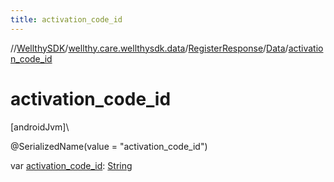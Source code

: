 ```yaml
---
title: activation_code_id
---
```

//[WellthySDK](../../../../index.html)/[wellthy.care.wellthysdk.data](../../index.html)/[RegisterResponse](../index.html)/[Data](index.html)/[activation_code_id](activation_code_id.html)



# activation_code_id



[androidJvm]\




@SerializedName(value = "activation_code_id")



var [activation_code_id](activation_code_id.html): [String](https://kotlinlang.org/api/latest/jvm/stdlib/kotlin/-string/index.html)




